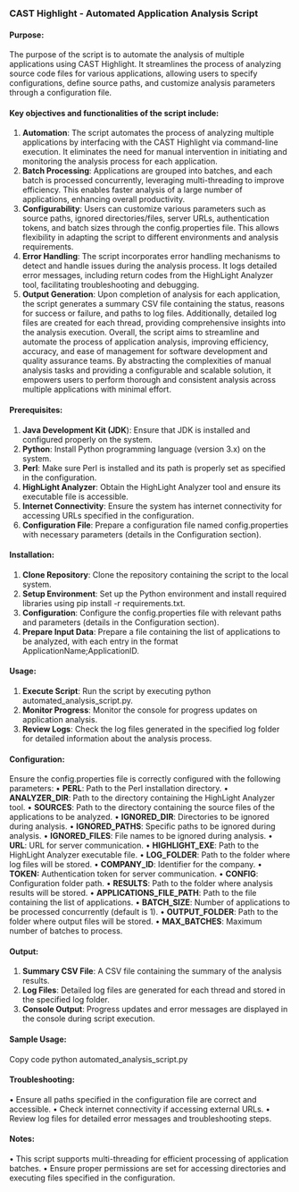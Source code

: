 ### **CAST Highlight - Automated Application Analysis Script**

####  **Purpose:**
The purpose of the script is to automate the analysis of multiple applications using CAST Highlight. It streamlines the process of analyzing source code files for various applications, allowing users to specify configurations, define source paths, and customize analysis parameters through a configuration file.

#### **Key objectives and functionalities of the script include:**
1.	**Automation**: The script automates the process of analyzing multiple applications by interfacing with the CAST Highlight via command-line execution. It eliminates the need for manual intervention in initiating and monitoring the analysis process for each application.
2.	**Batch Processing**: Applications are grouped into batches, and each batch is processed concurrently, leveraging multi-threading to improve efficiency. This enables faster analysis of a large number of applications, enhancing overall productivity.
3.	**Configurability**: Users can customize various parameters such as source paths, ignored directories/files, server URLs, authentication tokens, and batch sizes through the config.properties file. This allows flexibility in adapting the script to different environments and analysis requirements.
4.	**Error Handling**: The script incorporates error handling mechanisms to detect and handle issues during the analysis process. It logs detailed error messages, including return codes from the HighLight Analyzer tool, facilitating troubleshooting and debugging.
5.	**Output Generation**: Upon completion of analysis for each application, the script generates a summary CSV file containing the status, reasons for success or failure, and paths to log files. Additionally, detailed log files are created for each thread, providing comprehensive insights into the analysis execution.
Overall, the script aims to streamline and automate the process of application analysis, improving efficiency, accuracy, and ease of management for software development and quality assurance teams. By abstracting the complexities of manual analysis tasks and providing a configurable and scalable solution, it empowers users to perform thorough and consistent analysis across multiple applications with minimal effort.
 
#### **Prerequisites:**
1.	**Java Development Kit (JDK**): Ensure that JDK is installed and configured properly on the system.
2.	**Python**: Install Python programming language (version 3.x) on the system.
3.	**Perl**: Make sure Perl is installed and its path is properly set as specified in the configuration.
4.	**HighLight Analyzer**: Obtain the HighLight Analyzer tool and ensure its executable file is accessible.
5.	**Internet Connectivity**: Ensure the system has internet connectivity for accessing URLs specified in the configuration.
6.	**Configuration File**: Prepare a configuration file named config.properties with necessary parameters (details in the Configuration section).

#### **Installation:**
1.	**Clone Repository**: Clone the repository containing the script to the local system.
2.	**Setup Environment**: Set up the Python environment and install required libraries using pip install -r requirements.txt.
3.	**Configuration**: Configure the config.properties file with relevant paths and parameters (details in the Configuration section).
4.	**Prepare Input Data**: Prepare a file containing the list of applications to be analyzed, with each entry in the format ApplicationName;ApplicationID.

#### **Usage:**
1.	**Execute Script**: Run the script by executing python automated_analysis_script.py.
2.	**Monitor Progress**: Monitor the console for progress updates on application analysis.
3.	**Review Logs**: Check the log files generated in the specified log folder for detailed information about the analysis process.

#### **Configuration:**
Ensure the config.properties file is correctly configured with the following parameters:
•	**PERL**: Path to the Perl installation directory.
•	**ANALYZER_DIR**: Path to the directory containing the HighLight Analyzer tool.
•	**SOURCES**: Path to the directory containing the source files of the applications to be analyzed.
•	**IGNORED_DIR**: Directories to be ignored during analysis.
•	**IGNORED_PATHS**: Specific paths to be ignored during analysis.
•	**IGNORED_FILES**: File names to be ignored during analysis.
•	**URL**: URL for server communication.
•	**HIGHLIGHT_EXE**: Path to the HighLight Analyzer executable file.
•	**LOG_FOLDER**: Path to the folder where log files will be stored.
•	**COMPANY_ID**: Identifier for the company.
•	**TOKEN:** Authentication token for server communication.
•	**CONFIG**: Configuration folder path.
•	**RESULTS**: Path to the folder where analysis results will be stored.
•	**APPLICATIONS_FILE_PATH**: Path to the file containing the list of applications.
•	**BATCH_SIZE**: Number of applications to be processed concurrently (default is 1).
•	**OUTPUT_FOLDER**: Path to the folder where output files will be stored.
•	**MAX_BATCHES**: Maximum number of batches to process.

#### **Output:**
1.	**Summary CSV File**: A CSV file containing the summary of the analysis results.
2.	**Log Files**: Detailed log files are generated for each thread and stored in the specified log folder.
3.	**Console Output**: Progress updates and error messages are displayed in the console during script execution.

#### **Sample Usage:**
Copy code
python automated_analysis_script.py

#### **Troubleshooting:**
•	Ensure all paths specified in the configuration file are correct and accessible.
•	Check internet connectivity if accessing external URLs.
•	Review log files for detailed error messages and troubleshooting steps.

#### **Notes:**
•	This script supports multi-threading for efficient processing of application batches.
•	Ensure proper permissions are set for accessing directories and executing files specified in the configuration.
